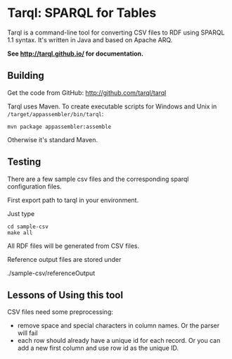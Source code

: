 # Tarql: SPARQL for Tables

Tarql is a command-line tool for converting CSV files to RDF using SPARQL 1.1 syntax. It's written in Java and based on Apache ARQ.

**See http://tarql.github.io/ for documentation.**

## Building

Get the code from GitHub: http://github.com/tarql/tarql

Tarql uses Maven. To create executable scripts for Windows and Unix in `/target/appassembler/bin/tarql`:

    mvn package appassembler:assemble

Otherwise it's standard Maven.

## Testing

There are a few sample csv files and the corresponding sparql configuration files.

First export path to tarql in your environment.

Just type 
```
cd sample-csv
make all
```

All RDF files will be generated from CSV files.

Reference output files are stored under

./sample-csv/referenceOutput


## Lessons of Using this tool

CSV files need some preprocessing:
* remove space and special characters in column names. Or the parser will fail
* each row should already have a unique id for each record. Or you can add a new first column and use row id as the unique ID.
